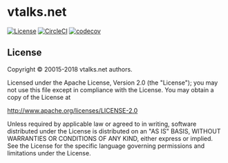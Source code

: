 # vtalks.net 

[![License](https://img.shields.io/badge/License-Apache%202.0-blue.svg)](https://opensource.org/licenses/Apache-2.0)
[![CircleCI](https://circleci.com/gh/vtalks/vtalks.net.svg?style=svg)](https://circleci.com/gh/vtalks/vtalks.net)
[![codecov](https://codecov.io/gh/vtalks/vtalks.net/branch/develop/graph/badge.svg)](https://codecov.io/gh/vtalks/vtalks.net)

## License

Copyright © 20015-2018 vtalks.net authors.

Licensed under the Apache License, Version 2.0 (the "License");
you may not use this file except in compliance with the License.
You may obtain a copy of the License at

http://www.apache.org/licenses/LICENSE-2.0

Unless required by applicable law or agreed to in writing, software
distributed under the License is distributed on an "AS IS" BASIS,
WITHOUT WARRANTIES OR CONDITIONS OF ANY KIND, either express or implied.
See the License for the specific language governing permissions and
limitations under the License.